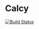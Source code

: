 # Calcy
[![Build Status](https://travis-ci.com/snehal-pa/Calcy.svg?token=BT9A5jdQvxgRtzdbzmvz&branch=master)](https://travis-ci.com/snehal-pa/Calcy)
